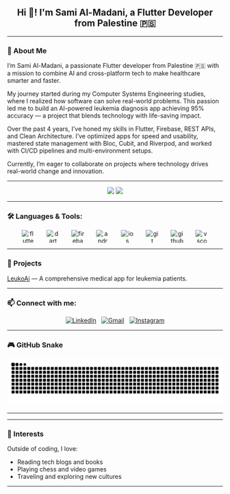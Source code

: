 <h2 align="center">Hi 👋! I'm Sami Al-Madani, a Flutter Developer from Palestine 🇵🇸</h2>

---

### 👋 About Me

I’m Sami Al-Madani, a passionate Flutter developer from Palestine 🇵🇸 with a mission to combine AI and cross-platform tech to make healthcare smarter and faster.

My journey started during my Computer Systems Engineering studies, where I realized how software can solve real-world problems. This passion led me to build an AI-powered leukemia diagnosis app achieving 95% accuracy — a project that blends technology with life-saving impact.

Over the past 4 years, I’ve honed my skills in Flutter, Firebase, REST APIs, and Clean Architecture. I’ve optimized apps for speed and usability, mastered state management with Bloc, Cubit, and Riverpod, and worked with CI/CD pipelines and multi-environment setups.

Currently, I’m eager to collaborate on projects where technology drives real-world change and innovation.

---

<div align="center">
  <img src="https://github-readme-stats.vercel.app/api?username=SamiMadane&show_icons=true&theme=dracula" height="150"/>
  <img src="https://github-readme-stats.vercel.app/api/top-langs?username=SamiMadane&layout=compact&theme=dracula" height="150"/>
</div>

---

### 🛠️ Languages & Tools:
<div align="center" style="display: flex; justify-content: center; flex-wrap: wrap; gap: 12px;">
  <img src="https://cdn.jsdelivr.net/gh/devicons/devicon/icons/flutter/flutter-original.svg" height="30" width="30" alt="flutter" style="margin: 0 8px;" />
  <img src="https://cdn.jsdelivr.net/gh/devicons/devicon/icons/dart/dart-original.svg" height="30" width="30" alt="dart" style="margin: 0 8px;" />
  <img src="https://cdn.jsdelivr.net/gh/devicons/devicon/icons/firebase/firebase-plain.svg" height="30" width="30" alt="firebase" style="margin: 0 8px;" />
  <img src="https://cdn.jsdelivr.net/gh/devicons/devicon/icons/android/android-original.svg" height="30" width="30" alt="android" style="margin: 0 8px;" />
  <img src="https://cdn.jsdelivr.net/gh/devicons/devicon/icons/apple/apple-original.svg" height="30" width="30" alt="ios" style="margin: 0 8px;" />
  <img src="https://cdn.jsdelivr.net/gh/devicons/devicon/icons/git/git-original.svg" height="30" width="30" alt="git" style="margin: 0 8px;" />
  <img src="https://cdn.jsdelivr.net/gh/devicons/devicon/icons/github/github-original.svg" height="30" width="30" alt="github" style="margin: 0 8px;" />
  <img src="https://cdn.jsdelivr.net/gh/devicons/devicon/icons/vscode/vscode-original.svg" height="30" width="30" alt="vscode" style="margin: 0 8px;" />
</div>

---

### 📂 Projects

[LeukoAi](https://github.com/SamiMadane/leuko-ai) — A comprehensive medical app for leukemia patients.



---
### 📫 Connect with me:
<div align="center" style="display: flex; justify-content: center; gap: 12px;">
  <a href="https://www.linkedin.com/in/samimadane/" target="_blank" rel="noopener noreferrer">
    <img src="https://img.shields.io/badge/LinkedIn-0077B5?style=for-the-badge&logo=linkedin&logoColor=white" height="28" alt="LinkedIn"/>
  </a>
  <a href="mailto:samimadane23@gmail.com" target="_blank" rel="noopener noreferrer">
    <img src="https://img.shields.io/badge/Gmail-D14836?style=for-the-badge&logo=gmail&logoColor=white" height="28" alt="Gmail"/>
  </a>
  <a href="https://www.instagram.com/samimadane/" target="_blank" rel="noopener noreferrer">
    <img src="https://img.shields.io/badge/Instagram-E4405F?style=for-the-badge&logo=instagram&logoColor=white" height="28" alt="Instagram"/>
  </a>
</div>


---

### 🎮 GitHub Snake

<img src="https://raw.githubusercontent.com/SamiMadane/SamiMadane/output/dist/snake.svg" alt="Snake animation" />

---

<!--
### 📜 Certifications

- [Flutter Developer Nanodegree](https://www.udacity.com/course/flutter-developer-nanodegree--nd940)  
- [Firebase in a Weekend](https://firebase.google.com/certification)
-->


---

### 🎯 Interests

Outside of coding, I love:

- Reading tech blogs and books  
- Playing chess and video games  
- Traveling and exploring new cultures  

---

